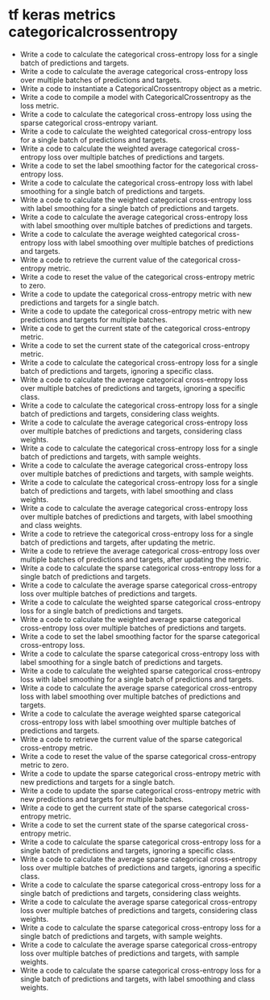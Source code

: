 # tf keras metrics categoricalcrossentropy

- Write a code to calculate the categorical cross-entropy loss for a single batch of predictions and targets.
- Write a code to calculate the average categorical cross-entropy loss over multiple batches of predictions and targets.
- Write a code to instantiate a CategoricalCrossentropy object as a metric.
- Write a code to compile a model with CategoricalCrossentropy as the loss metric.
- Write a code to calculate the categorical cross-entropy loss using the sparse categorical cross-entropy variant.
- Write a code to calculate the weighted categorical cross-entropy loss for a single batch of predictions and targets.
- Write a code to calculate the weighted average categorical cross-entropy loss over multiple batches of predictions and targets.
- Write a code to set the label smoothing factor for the categorical cross-entropy loss.
- Write a code to calculate the categorical cross-entropy loss with label smoothing for a single batch of predictions and targets.
- Write a code to calculate the weighted categorical cross-entropy loss with label smoothing for a single batch of predictions and targets.
- Write a code to calculate the average categorical cross-entropy loss with label smoothing over multiple batches of predictions and targets.
- Write a code to calculate the average weighted categorical cross-entropy loss with label smoothing over multiple batches of predictions and targets.
- Write a code to retrieve the current value of the categorical cross-entropy metric.
- Write a code to reset the value of the categorical cross-entropy metric to zero.
- Write a code to update the categorical cross-entropy metric with new predictions and targets for a single batch.
- Write a code to update the categorical cross-entropy metric with new predictions and targets for multiple batches.
- Write a code to get the current state of the categorical cross-entropy metric.
- Write a code to set the current state of the categorical cross-entropy metric.
- Write a code to calculate the categorical cross-entropy loss for a single batch of predictions and targets, ignoring a specific class.
- Write a code to calculate the average categorical cross-entropy loss over multiple batches of predictions and targets, ignoring a specific class.
- Write a code to calculate the categorical cross-entropy loss for a single batch of predictions and targets, considering class weights.
- Write a code to calculate the average categorical cross-entropy loss over multiple batches of predictions and targets, considering class weights.
- Write a code to calculate the categorical cross-entropy loss for a single batch of predictions and targets, with sample weights.
- Write a code to calculate the average categorical cross-entropy loss over multiple batches of predictions and targets, with sample weights.
- Write a code to calculate the categorical cross-entropy loss for a single batch of predictions and targets, with label smoothing and class weights.
- Write a code to calculate the average categorical cross-entropy loss over multiple batches of predictions and targets, with label smoothing and class weights.
- Write a code to retrieve the categorical cross-entropy loss for a single batch of predictions and targets, after updating the metric.
- Write a code to retrieve the average categorical cross-entropy loss over multiple batches of predictions and targets, after updating the metric.
- Write a code to calculate the sparse categorical cross-entropy loss for a single batch of predictions and targets.
- Write a code to calculate the average sparse categorical cross-entropy loss over multiple batches of predictions and targets.
- Write a code to calculate the weighted sparse categorical cross-entropy loss for a single batch of predictions and targets.
- Write a code to calculate the weighted average sparse categorical cross-entropy loss over multiple batches of predictions and targets.
- Write a code to set the label smoothing factor for the sparse categorical cross-entropy loss.
- Write a code to calculate the sparse categorical cross-entropy loss with label smoothing for a single batch of predictions and targets.
- Write a code to calculate the weighted sparse categorical cross-entropy loss with label smoothing for a single batch of predictions and targets.
- Write a code to calculate the average sparse categorical cross-entropy loss with label smoothing over multiple batches of predictions and targets.
- Write a code to calculate the average weighted sparse categorical cross-entropy loss with label smoothing over multiple batches of predictions and targets.
- Write a code to retrieve the current value of the sparse categorical cross-entropy metric.
- Write a code to reset the value of the sparse categorical cross-entropy metric to zero.
- Write a code to update the sparse categorical cross-entropy metric with new predictions and targets for a single batch.
- Write a code to update the sparse categorical cross-entropy metric with new predictions and targets for multiple batches.
- Write a code to get the current state of the sparse categorical cross-entropy metric.
- Write a code to set the current state of the sparse categorical cross-entropy metric.
- Write a code to calculate the sparse categorical cross-entropy loss for a single batch of predictions and targets, ignoring a specific class.
- Write a code to calculate the average sparse categorical cross-entropy loss over multiple batches of predictions and targets, ignoring a specific class.
- Write a code to calculate the sparse categorical cross-entropy loss for a single batch of predictions and targets, considering class weights.
- Write a code to calculate the average sparse categorical cross-entropy loss over multiple batches of predictions and targets, considering class weights.
- Write a code to calculate the sparse categorical cross-entropy loss for a single batch of predictions and targets, with sample weights.
- Write a code to calculate the average sparse categorical cross-entropy loss over multiple batches of predictions and targets, with sample weights.
- Write a code to calculate the sparse categorical cross-entropy loss for a single batch of predictions and targets, with label smoothing and class weights.